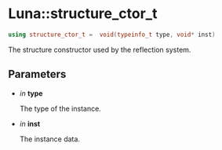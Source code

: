 # Luna::structure_ctor_t

```c++
using structure_ctor_t =  void(typeinfo_t type, void* inst)
```

The structure constructor used by the reflection system. 



## Parameters
* *in* **type**

    The type of the instance. 

* *in* **inst**

    The instance data. 

